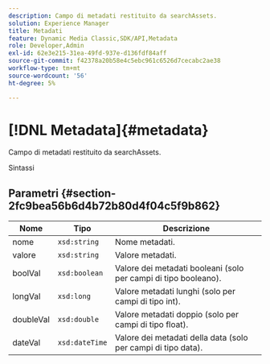 ```yaml
---
description: Campo di metadati restituito da searchAssets.
solution: Experience Manager
title: Metadati
feature: Dynamic Media Classic,SDK/API,Metadata
role: Developer,Admin
exl-id: 62e3e215-31ea-49fd-937e-d136fdf84aff
source-git-commit: f42378a20b58e4c5ebc961c6526d7cecabc2ae38
workflow-type: tm+mt
source-wordcount: '56'
ht-degree: 5%

---
```


# [!DNL Metadata]{#metadata}

Campo di metadati restituito da searchAssets.

Sintassi

## Parametri {#section-2fc9bea56b6d4b72b80d4f04c5f9b862}

| Nome | Tipo | Descrizione |
|---|---|---|
| nome | `xsd:string` | Nome metadati. |
| valore | `xsd:string` | Valore metadati. |
| boolVal | `xsd:boolean` | Valore dei metadati booleani (solo per campi di tipo booleano). |
| longVal | `xsd:long` | Valore metadati lunghi (solo per campi di tipo int). |
| doubleVal | `xsd:double` | Valore metadati doppio (solo per campi di tipo float). |
| dateVal | `xsd:dateTime` | Valore dei metadati della data (solo per campi di tipo data). |
